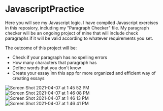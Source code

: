 # JavascriptPractice

Here you will see my Javascript logic. I have compiled Javascript exercises in this reposiory, including my "Paragraph Checker" file. 
My paragraph checker will be an ongoing project of mine that will include check paragraphs if it will be valid according to whatever requirements you set. 

The outcome of this project will be:

-  Check if your paragraph has no spelling errors
-  How many characters that paragraph has
-  Define words that you don't know
-  Create your essay inn this app for more organized and efficient way of creating essays

![Screen Shot 2021-04-07 at 1 45 52 PM](https://user-images.githubusercontent.com/80994897/113918210-23776e80-97b0-11eb-909c-a6a016ef5df2.png)
![Screen Shot 2021-04-07 at 1 46 08 PM](https://user-images.githubusercontent.com/80994897/113918219-25413200-97b0-11eb-9ad2-39d8dc2c3d98.png)
![Screen Shot 2021-04-07 at 1 46 13 PM](https://user-images.githubusercontent.com/80994897/113918225-26725f00-97b0-11eb-88b3-581a9a8bfde7.png)
![Screen Shot 2021-04-07 at 1 46 41 PM](https://user-images.githubusercontent.com/80994897/113918227-27a38c00-97b0-11eb-8587-3cce8e5e1a1b.png)
